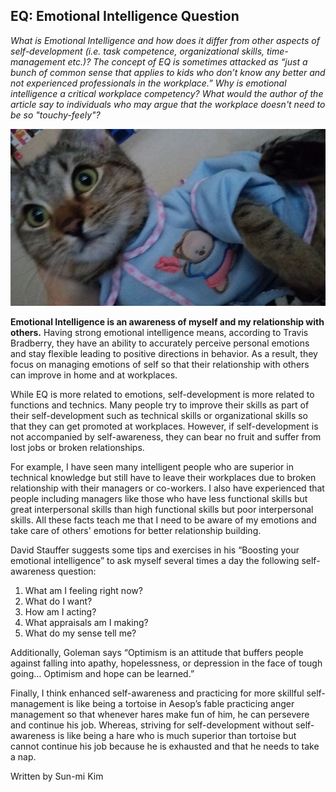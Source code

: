 ## EQ: Emotional Intelligence Question

*What is Emotional Intelligence and how does it differ from other aspects of self-development (i.e. task competence, organizational skills, time-management etc.)? The concept of EQ is sometimes attacked as “just a bunch of common sense that applies to kids who don’t know any better and not experienced professionals in the workplace.”  Why is emotional intelligence a critical workplace competency? What would the author of the article say to individuals who may argue that the workplace doesn't need to be so "touchy-feely"?*

 ![EQ](images/EQ_kitty.jpg  "Cat emotions similar with human emotions such as 'afraid', 'happy', 'angry' etc.")

<b>Emotional Intelligence is an awareness of myself and my relationship with others.</b> Having strong emotional intelligence means, according to Travis Bradberry, they have an ability to accurately perceive personal emotions and stay flexible leading to positive directions in behavior. As a result, they focus on managing emotions of self so that their relationship with others can improve in home and at workplaces.
 
While EQ is more related to emotions, self-development is more related to functions and technics. Many people try to improve their skills as part of their self-development such as technical skills or organizational skills so that they can get promoted at workplaces. However, if self-development is not accompanied by self-awareness, they can bear no fruit and suffer from lost jobs or broken relationships.
 
For example, I have seen many intelligent people who are superior in technical knowledge but still have to leave their workplaces due to broken relationship with their managers or co-workers. I also have experienced that people including managers like those who have less functional skills but great interpersonal skills than high functional skills but poor interpersonal skills. All these facts teach me that I need to be aware of my emotions and take care of others' emotions for better relationship building.
 
David Stauffer suggests some tips and exercises in his “Boosting your emotional intelligence” to ask myself several times a day the following self-awareness question:
1. What am I feeling right now?
2. What do I want?
3. How am I acting?
4. What appraisals am I making?
5. What do my sense tell me?


Additionally, Goleman says “Optimism is an attitude that buffers people against falling into apathy, hopelessness, or depression in the face of tough going… Optimism and hope can be learned.”
 
 
Finally, I think enhanced self-awareness and practicing for more skillful self-management is like being a tortoise in Aesop’s fable practicing anger management so that whenever hares make fun of him, he can persevere and continue his job. Whereas, striving for self-development without self-awareness is like being a hare who is much superior than tortoise but cannot continue his job because he is exhausted and that he needs to take a nap.

Written by Sun-mi Kim
